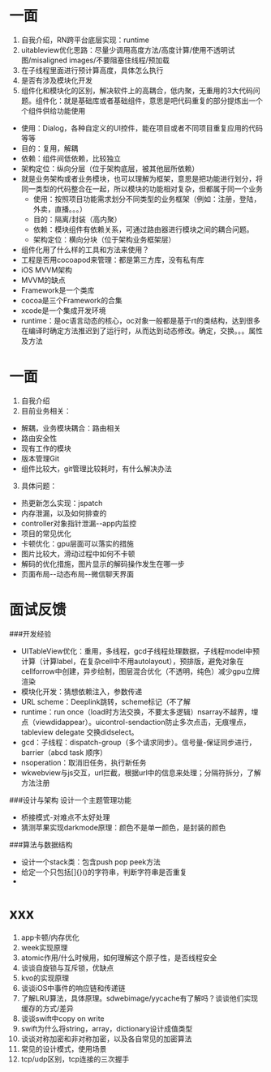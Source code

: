 # 一面
<!-- Will Wei -->
1. 自我介绍，RN跨平台底层实现：runtime
2. uitableview优化思路：尽量少调用高度方法/高度计算/使用不透明试图/misaligned images/不要阻塞住线程/预加载
3. 在子线程里面进行预计算高度，具体怎么执行
4. 是否有涉及模块化开发
5. 组件化和模块化的区别，解决软件上的高耦合，低内聚，无重用的3大代码问题。组件化：就是基础库或者基础组件，意思是吧代码重复的部分提炼出一个个组件供给功能使用
  - 使用：Dialog，各种自定义的UI控件，能在项目或者不同项目重复应用的代码等等
  - 目的：复用，解耦
  - 依赖：组件间低依赖，比较独立
  - 架构定位：纵向分层（位于架构底层，被其他层所依赖）
- 就是业务架构或者业务模块，也可以理解为框架，意思是把功能进行划分，将同一类型的代码整合在一起，所以模块的功能相对复杂，但都属于同一个业务
  - 使用：按照项目功能需求划分不同类型的业务框架（例如：注册，登陆，外卖，直播。。。）
  - 目的：隔离/封装（高内聚）
  - 依赖：模块组件有依赖关系，可通过路由器进行模块之间的耦合问题。
  - 架构定位：横向分块（位于架构业务框架层）
- 组件化用了什么样的工具和方法来使用？
- 工程是否用cocoapod来管理：都是第三方库，没有私有库
- iOS MVVM架构
- MVVM的缺点
- Framework是一个类库
- cocoa是三个Framework的合集
- xcode是一个集成开发环境
- runtime：是oc语言动态的核心，oc对象一般都是基于rt的类结构，达到很多在编译时确定方法推迟到了运行时，从而达到动态修改。确定，交换。。。属性及方法

# 一面
<!-- Desmnd Ye/menco yu -->
1. 自我介绍
2. 目前业务相关：
  - 解耦，业务模块耦合：路由相关
  - 路由安全性
  - 现有工作的模块
  - 版本管理Git
  - 组件比较大，git管理比较耗时，有什么解决办法
3. 具体问题：
  - 热更新怎么实现：jspatch
  - 内存泄漏，以及如何排查的
  - controller对象指针泄漏--app内监控
  - 项目的常见优化
  - 卡顿优化：gpu层面可以落实的措施
  - 图片比较大，滑动过程中如何不卡顿
  - 解码的优化措施，图片显示的解码操作发生在哪一步
  - 页面布局--动态布局--微信聊天界面

# 面试反馈

###开发经验
- UITableView优化：重用，多线程，gcd子线程处理数据，子线程model中预计算（计算label，在复杂cell中不用autolayout），预排版，避免对象在cellforrow中创建，异步绘制，图层混合优化（不透明，纯色）减少gpu立牌渲染
- 模块化开发：猜想依赖注入，参数传递
- URL scheme：Deeplink跳转，scheme标记（不了解
- runtime：run once（load时方法交换，不要太多逻辑）nsarray不越界，埋点（viewdidappear）。uicontrol-sendaction防止多次点击，无痕埋点，tableview delegate 交换didselect。
- gcd：子线程：dispatch-group（多个请求同步）。信号量-保证同步进行，barrier（abcd task 顺序）
- nsoperation：取消旧任务，执行新任务
- wkwebview与js交互，url拦截，根据url中的信息来处理；分隔符拆分，了解方法注册

###设计与架构
设计一个主题管理功能
- 桥接模式-对难点不太好处理
- 猜测苹果实现darkmode原理：颜色不是单一颜色，是封装的颜色

###算法与数据结构
- 设计一个stack类：包含push pop peek方法
- 给定一个只包括[]{}()的字符串，判断字符串是否重复
- 

 # xxx
 1. app卡顿/内存优化
 2. week实现原理
 3. atomic作用/什么时候用，如何理解这个原子性，是否线程安全
 4. 谈谈自旋锁与互斥锁，优缺点
 5. kvo的实现原理
 6. 谈谈iOS中事件的响应链和传递链
 7. 了解LRU算法，具体原理。sdwebimage/yycache有了解吗？谈谈他们实现缓存的方式/差异
 8. 谈谈swift中copy on write
 9. swift为什么将string，array，dictionary设计成值类型
 10. 谈谈对称加密和非对称加密，以及各自常见的加密算法
 11. 常见的设计模式，使用场景
 12. tcp/udp区别，tcp连接的三次握手
